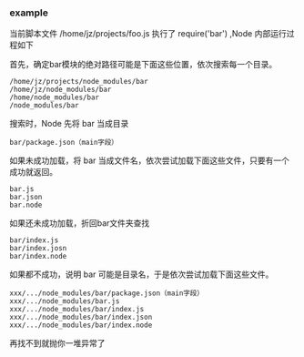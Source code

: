 ### example

当前脚本文件 /home/jz/projects/foo.js 执行了 require('bar') ,Node 内部运行过程如下

首先，确定bar模块的绝对路径可能是下面这些位置，依次搜索每一个目录。

````
/home/jz/projects/node_modules/bar
/home/jz/node_modules/bar
/home/node_modules/bar
/node_modules/bar
````

搜索时，Node 先将 bar 当成目录

````
bar/package.json（main字段）
````

如果未成功加载，将 bar 当成文件名，依次尝试加载下面这些文件，只要有一个成功就返回。

````
bar.js
bar.json
bar.node
````

如果还未成功加载，折回bar文件夹查找

````
bar/index.js
bar/index.josn
bar/index.node
````

如果都不成功，说明 bar 可能是目录名，于是依次尝试加载下面这些文件。

````
xxx/.../node_modules/bar/package.json（main字段）
xxx/.../node_modules/bar.js
xxx/.../node_modules/bar/index.js
xxx/.../node_modules/bar/index.json
xxx/.../node_modules/bar/index.node
````

再找不到就抛你一堆异常了